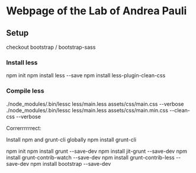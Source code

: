 Webpage of the Lab of Andrea Pauli
==================================


Setup
-----

checkout bootstrap / bootstrap-sass

### Install less

npm init
npm install less --save
npm install less-plugin-clean-css

### Compile less

./node_modules/.bin/lessc less/main.less assets/css/main.css --verbose
./node_modules/.bin/lessc less/main.less assets/css/main.min.css --clean-css --verbose



Correrrrrrrect:

Install npm and grunt-cli globally
npm install grunt-cli

npm init
npm install grunt --save-dev
npm install jit-grunt --save-dev
npm install grunt-contrib-watch --save-dev
npm install grunt-contrib-less --save-dev
npm install bootstrap --save-dev
